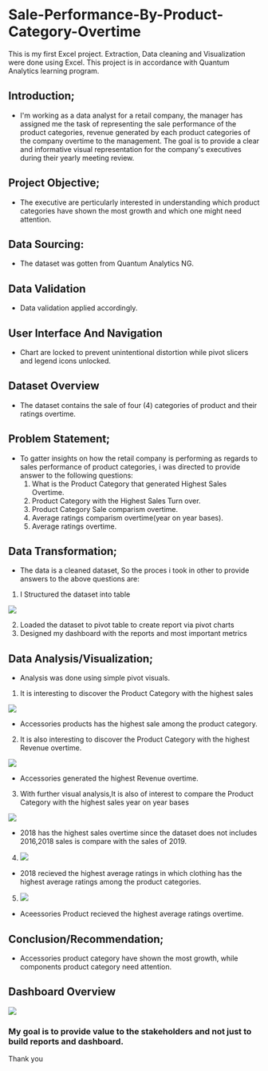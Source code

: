 # Sale-Performance-By-Product-Category-Overtime
This is my first Excel project. Extraction, Data cleaning and Visualization were done using Excel. This project is in accordance with Quantum Analytics learning program. 

## Introduction;
- I'm working as a data analyst for a retail company, the manager has assigned me the task of representing the sale performance of the product categories, revenue generated by each product categories  of the company overtime to the management. The goal is to provide a clear and informative visual representation for the company's executives during their yearly meeting review.

## Project Objective; 
- The executive are perticularly interested in understanding which product categories have shown the most growth and which one might need attention.

## Data Sourcing:
- The dataset was gotten from Quantum Analytics NG.

## Data Validation 
- Data validation applied accordingly.

## User Interface And Navigation
- Chart are locked to prevent unintentional distortion while pivot slicers and legend icons unlocked.

## Dataset Overview
- The dataset contains the sale of four (4) categories of product and their ratings overtime.
  
## Problem Statement;
- To gatter insights on how the retail company is performing as regards to sales performance of product categories, i was directed to provide answer to the following questions:
  1. What is the Product Category that generated Highest Sales Overtime.
  2. Product Category with the Highest Sales Turn over.
  3. Product Category Sale comparism overtime.
  4. Average ratings comparism overtime(year on year bases).
  5. Average ratings overtime.


## Data Transformation;
- The data is a cleaned dataset, So the proces i took in other to provide answers to the above questions are:
1. I Structured the dataset into table
 
 ![](Dataset.PNG)

2. Loaded the dataset to pivot table to create report via pivot charts
3. Designed my dashboard with the reports and most important metrics

## Data Analysis/Visualization;
- Analysis was done using simple pivot visuals.

1. It is interesting to discover the Product Category with the highest sales
 
 ![](Sale_by_product_categories.PNG)

- Accessories products has the highest sale among the product category.



2. It is also interesting to discover the Product Category with the highest Revenue overtime. 
 
  ![](ProductCat_sales_overtime.PNG)

- Accessories generated the highest Revenue overtime.



3. With further visual analysis,It is also of interest to compare the Product Category with the highest sales year on year bases
 
  ![](Sales_yr_on_yr.PNG)

- 2018 has the highest sales overtime since the dataset does not includes 2016,2018 sales is compare with the sales of 2019.



4. ![](Average_ratings_yr_on_yr.PNG)

- 2018 recieved the highest average ratings in which clothing has the highest average ratings among the product categories.



5. ![](Average_ratings_overtime.PNG)

- Aceessories Product recieved the highest average ratings overtime.


## Conclusion/Recommendation;
- Accessories product category have shown the most growth, while components product category need attention.

## Dashboard Overview

![](Dashboard2.PNG)

### My goal is to provide value to the stakeholders and not just to build reports and dashboard. 

Thank you



